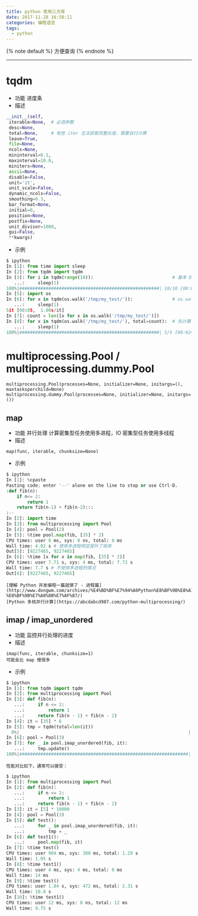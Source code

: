 ```yaml
---
title: python 常用三方库
date: 2017-11-28 16:58:11
categories: 编程语言
tags:
  - python
---
```


{% note default %}
方便查询
{% endnote %}

<!--more-->

---

# tqdm
* 功能
进度条
* 描述
```python
__init__(self,
 iterable=None,  # 必选参数
 desc=None,
 total=None,     # 有些 iter 无法获取完整长度，需要自行计算
 leave=True,
 file=None,
 ncols=None,
 mininterval=0.1,
 maxinterval=10.0,
 miniters=None,
 ascii=None,
 disable=False,
 unit='it',
 unit_scale=False,
 dynamic_ncols=False,
 smoothing=0.3,
 bar_format=None,
 initial=0,
 position=None,
 postfix=None,
 unit_divisor=1000,
 gui=False,
 **kwargs)
```
* 示例
```python
$ ipython
In [1]: from time import sleep
In [2]: from tqdm import tqdm
In [3]: for i in tqdm(range(10)):                              # 基本 Demo
   ...:     sleep(1)
100%|#####################################################| 10/10 [00:07<00:00,  1.28it/s]
In [5]: import os
In [6]: for x in tqdm(os.walk('/tmp/my_test/')):               # os.walk 返回的生成器无法直接获取长度，所以进度条没有完成率
   ...:     sleep(1)
5it [00:05,  1.00s/it]
In [7]: count = len([x for x in os.walk('/tmp/my_test/')])
In [8]: for x in tqdm(os.walk('/tmp/my_test/'), total=count):  # 先计算 os.walk 长度，然后传入 total
   ...:     sleep(1)
100%|#####################################################| 5/5 [00:02<00:00,  1.58it/s]
```

# multiprocessing.Pool / multiprocessing.dummy.Pool

```
multiprocessing.Pool(processes=None, initializer=None, initargs=(), maxtasksperchild=None)
multiprocessing.dummy.Pool(processes=None, initializer=None, initargs=())
```

## map
* 功能
并行处理
计算密集型任务使用多进程，IO 密集型任务使用多线程
* 描述
```
map(func, iterable, chunksize=None)
```
* 示例
```python
$ ipython
In [1]: %cpaste
Pasting code; enter '--' alone on the line to stop or use Ctrl-D.
:def fib(n):
    if n<= 2:
        return 1
    return fib(n-1) + fib(n-2):::
:--
In [2]: import time
In [3]: from multiprocessing import Pool
In [4]: pool = Pool(2)
In [5]: %time pool.map(fib, [35] * 2)
CPU times: user 8 ms, sys: 0 ns, total: 8 ms
Wall time: 4.02 s # 使用多进程明显提升了效率
Out[5]: [9227465, 9227465]
In [6]: %time [x for x in map(fib, [35] * 2)]
CPU times: user 7.71 s, sys: 4 ms, total: 7.72 s
Wall time: 7.7 s # 不使用多进程的情况
Out[6]: [9227465, 9227465]
```
    [理解 Python 并发编程一篇就够了 - 进程篇](http://www.dongwm.com/archives/%E4%BD%BF%E7%94%A8Python%E8%BF%9B%E8%A1%8C%E5%B9%B6%E5%8F%91%E7%BC%96%E7%A8%8B-%E8%BF%9B%E7%A8%8B%E7%AF%87/)
    [Python 多核并行计算](https://abcdabcd987.com/python-multiprocessing/)

## imap / imap_unordered
* 功能
监控并行处理的进度
* 描述
```
imap(func, iterable, chunksize=1)
可能会比 map 慢很多
```

* 示例
```python
$ ipython
In [1]: from tqdm import tqdm
In [2]: from multiprocessing import Pool
In [3]: def fib(n):
   ...:     if n <= 2:
   ...:         return 1
   ...:     return fib(n - 1) + fib(n - 2)
In [4]: it = [35] * 6
In [5]: tmp = tqdm(total=len(it))
  0%|                                                                | 0/6 [00:00<?, ?it/s]
In [6]: pool = Pool(3)
In [7]: for _ in pool.imap_unordered(fib, it):
   ...:     tmp.update()
100%|################################################################| 6/6 [00:36<00:00, 12.11s/it]
```
	性能对比如下，通常可以接受：
```python
$ ipython
In [1]: from multiprocessing import Pool
In [2]: def fib(n):
   ...:     if n <= 2:
   ...:         return 1
   ...:     return fib(n - 1) + fib(n - 2)
In [3]: it = [5] * 10000
In [4]: pool = Pool(3)
In [5]: def test():
   ...:     for _ in pool.imap_unordered(fib, it):
   ...:         tmp = _
In [6]: def test1():
   ...:     pool.map(fib, it)
In [7]: %time test()
CPU times: user 904 ms, sys: 388 ms, total: 1.29 s
Wall time: 1.05 s
In [8]: %time test1()
CPU times: user 4 ms, sys: 4 ms, total: 8 ms
Wall time: 14 ms
In [9]: %time test()
CPU times: user 1.84 s, sys: 472 ms, total: 2.31 s
Wall time: 10.8 s
In [10]: %time test1()
CPU times: user 12 ms, sys: 0 ns, total: 12 ms
Wall time: 9.75 s
```
